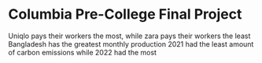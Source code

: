 # Columbia Pre-College Final Project
Uniqlo pays their workers the most, while zara pays their workers the least
Bangladesh has the greatest monthly production
2021 had the least amount of carbon emissions while 2022 had the most
